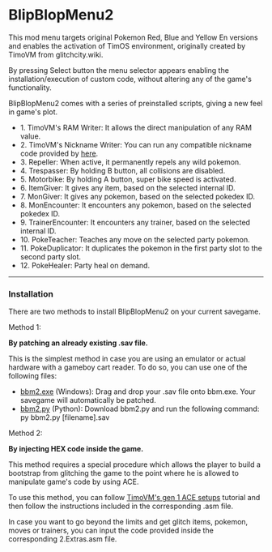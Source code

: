 # BlipBlopMenu2

This mod menu targets original Pokemon Red, Blue and Yellow En versions and enables the activation of TimOS environment, originally created by TimoVM from glitchcity.wiki.

By pressing Select button the menu selector appears enabling the installation/execution of custom code, without altering any of the game's functionality.

BlipBlopMenu2 comes with a series of preinstalled scripts, giving a new feel in game's plot.
<p><ul> 
<li>1.  TimoVM's RAM Writer: It allows the direct manipulation of any RAM value.</li>
<li>2.  TimoVM's Nickname Writer: You can run any compatible nickname code provided by <a href="https://glitchcity.wiki/wiki/Guides:Nickname_Writer_Codes">here</a>.</li>
<li>3.  Repeller: When active, it permanently repels any wild pokemon.</li>
<li>4.  Trespasser: By holding B button, all collisions are disabled.</li>
<li>5.  Motorbike: By holding A button, super bike speed is activated.</li>
<li>6.  ItemGiver: It gives any item, based on the selected internal ID.</li>
<li>7.  MonGiver: It gives any pokemon, based on the selected pokedex ID.</li>
<li>8.  MonEncounter: It encounters any pokemon, based on the selected pokedex ID.</li>
<li>9.  TrainerEncounter: It encounters any trainer, based on the selected internal ID.</li>
<li>10. PokeTeacher: Teaches any move on the selected party pokemon.</li>
<li>11. PokeDuplicator: It duplicates the pokemon in the first party slot to the second party slot.</li>
<li>12. PokeHealer: Party heal on demand.</li>
</ul> </p>

----


### Installation

There are two methods to install BlipBlopMenu2 on your current savegame.

Method 1:

**By patching an already existing .sav file.**

This is the simplest method in case you are using an emulator or actual hardware with a gameboy cart reader.
To do so, you can use one of the following files:
- [bbm2.exe](https://github.com/M4n0zz/BlipBlopMenu2/releases/download/patcher-v1.1/bbm2.exe) (Windows): Drag and drop your .sav file onto bbm.exe. Your savegame will automatically be patched.
- [bbm2.py](https://github.com/M4n0zz/BlipBlopMenu2/releases/download/patcher-v1.1/bbm2.py) (Python): Download bbm2.py and run the following command: py bbm2.py [filename].sav


Method 2:

**By injecting HEX code inside the game.**

This method requires a special procedure which allows the player to build a bootstrap from glitching the game to the point where he is allowed to manipulate game's code by using ACE.

To use this method, you can follow [TimoVM's gen 1 ACE setups](https://glitchcity.wiki/wiki/Guides:TimoVM%27s_gen_1_ACE_setups) tutorial and then follow the instructions included in the corresponding .asm file.

In case you want to go beyond the limits and get glitch items, pokemon, moves or trainers, you can input the code provided inside the corresponding 2.Extras.asm file.


